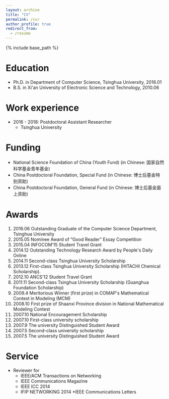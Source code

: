 ```yaml
---
layout: archive
title: "CV"
permalink: /cv/
author_profile: true
redirect_from:
  - /resume
---
```


{% include base_path %}

Education
======
* Ph.D. in Department of Computer Science, Tsinghua University, 2016.01
* B.S. in Xi'an University of Electronic Science and Technology, 2010.06

Work experience
======
* 2016 - 2018:  Postdoctoral Assistant Researcher 
  * Tsinghua University

Funding
======
* National Science Foundation of China (Youth Fund) (in Chinese: 国家自然科学基金青年基金)
* China Postdoctoral Foundation, Special Fund (in Chinese: 博士后基金特别资助)
* China Postdoctoral Foundation, General Fund (in Chinese: 博士后基金面上资助)

Awards
======
1. 2016.06 Outstanding Graduate of the Computer Science Department, Tsinghua University
2. 2015.05 Nominee Award of “Good Reader” Essay Competition
3. 2015.04 INFOCOM’15 Student Travel Grant
4. 2014.12 Outstanding Technology Research Award by People's Daily Online
5. 2014.11 Second-class Tsinghua University Scholarship
6. 2013.12 First-class Tsinghua University Scholarship (HITACHI Chemical Scholarship).
7. 2012.10 ANCS’12 Student Travel Grant
8. 2011.11 Second-class Tsinghua University Scholarship (Guanghua Foundation Scholarship)
9. 2009.4 Meritorious Winner (first prize) in COMAP's Mathematical Contest in Modeling (MCM)
10. 2008.10 First prize of Shaanxi Province division in National Mathematical Modeling Contest
11. 2007.10 National Encouragement Scholarship
12. 2007.10 First-class university scholarship
13. 2007.9 The university Distinguished Student Award
14. 2007.5 Second-class university scholarship
15. 2007.5 The university Distinguished Student Award
  
Service
======
* Reviewer for 
  * IEEE/ACM Transactions on Networking
  * IEEE Communications Magazine
  * IEEE ICC 2014
  * IFIP NETWORKING 2014
  *IEEE Communications Letters

